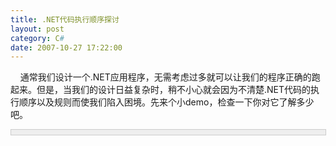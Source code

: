 ```yaml
---
title: .NET代码执行顺序探讨
layout: post
category: C#
date: 2007-10-27 17:22:00
---
```


&nbsp;&nbsp;&nbsp; 通常我们设计一个.NET应用程序，无需考虑过多就可以让我们的程序正确的跑起来。但是，当我们的设计日益复杂时，稍不小心就会因为不清楚.NET代码的执行顺序以及规则而使我们陷入困境。先来个小demo，检查一下你对它了解多少吧。

<div style="border: 1px solid #cccccc; padding: 4px 5px 4px 4px; background-color: #eeeeee; font-size: 13px; width: 98%;"><!--

Code highlighting produced by Actipro CodeHighlighter (freeware)

http://www.CodeHighlighter.com/

--><span style="color: #008080;">&nbsp;1</span>&nbsp;<span style="color: #0000ff;">public</span><span style="color: #000000;">&nbsp;</span><span style="color: #0000ff;">class</span><span style="color: #000000;">&nbsp;MainTest

</span><span style="color: #008080;">&nbsp;2</span>&nbsp;<span style="color: #000000;">{

</span><span style="color: #008080;">&nbsp;3</span>&nbsp;<span style="color: #000000;">&nbsp;&nbsp;&nbsp;&nbsp;</span><span style="color: #0000ff;">static</span><span style="color: #000000;">&nbsp;</span><span style="color: #0000ff;">void</span><span style="color: #000000;">&nbsp;Main(</span><span style="color: #0000ff;">string</span><span style="color: #000000;">[]&nbsp;agrs)

</span><span style="color: #008080;">&nbsp;4</span>&nbsp;<span style="color: #000000;">&nbsp;&nbsp;&nbsp;&nbsp;{</span><span style="color: #008000;">//</span><span style="color: #008000;">断点①&nbsp;&nbsp;&nbsp;&nbsp;(没错，是花括号)</span><span style="color: #008000;">

</span><span style="color: #008080;">&nbsp;5</span>&nbsp;<span style="color: #000000;">&nbsp;&nbsp;&nbsp;&nbsp;&nbsp;&nbsp;&nbsp;&nbsp;Console.WriteLine(Test1.Getddd());</span><span style="color: #008000;">//</span><span style="color: #008000;">断点②&nbsp;&nbsp;&nbsp;(调用静态方法)</span><span style="color: #008000;">

</span><span style="color: #008080;">&nbsp;6</span>&nbsp;<span style="color: #000000;">&nbsp;&nbsp;&nbsp;&nbsp;&nbsp;&nbsp;&nbsp;&nbsp;Console.WriteLine(Test1.ddd);</span><span style="color: #008000;">//</span><span style="color: #008000;">断点③&nbsp;&nbsp;&nbsp;(调用静态字段)</span><span style="color: #008000;">

</span><span style="color: #008080;">&nbsp;7</span>&nbsp;<span style="color: #000000;">&nbsp;&nbsp;&nbsp;&nbsp;}

</span><span style="color: #008080;">&nbsp;8</span>&nbsp;<span style="color: #000000;">};

</span><span style="color: #008080;">&nbsp;9</span>&nbsp;<span style="color: #0000ff;">public</span><span style="color: #000000;">&nbsp;</span><span style="color: #0000ff;">class</span><span style="color: #000000;">&nbsp;Test1

</span><span style="color: #008080;">10</span>&nbsp;<span style="color: #000000;">{

</span><span style="color: #008080;">11</span>&nbsp;<span style="color: #000000;">&nbsp;&nbsp;&nbsp;&nbsp;</span><span style="color: #0000ff;">public</span><span style="color: #000000;">&nbsp;</span><span style="color: #0000ff;">static</span><span style="color: #000000;">&nbsp;</span><span style="color: #0000ff;">string</span><span style="color: #000000;">&nbsp;ddd&nbsp;</span><span style="color: #000000;">=</span><span style="color: #000000;">&nbsp;Test2.kkk;</span><span style="color: #008000;">//</span><span style="color: #008000;">断点④</span><span style="color: #008000;">

</span><span style="color: #008080;">12</span>&nbsp;<span style="color: #000000;">&nbsp;&nbsp;&nbsp;&nbsp;</span><span style="color: #0000ff;">public</span><span style="color: #000000;">&nbsp;</span><span style="color: #0000ff;">static</span><span style="color: #000000;">&nbsp;</span><span style="color: #0000ff;">string</span><span style="color: #000000;">&nbsp;Getddd()

</span><span style="color: #008080;">13</span>&nbsp;<span style="color: #000000;">&nbsp;&nbsp;&nbsp;&nbsp;{

</span><span style="color: #008080;">14</span>&nbsp;<span style="color: #000000;">&nbsp;&nbsp;&nbsp;&nbsp;&nbsp;&nbsp;&nbsp;&nbsp;</span><span style="color: #0000ff;">return</span><span style="color: #000000;">&nbsp;</span><span style="color: #000000;">"</span><span style="color: #000000;">ddd</span><span style="color: #000000;">"</span><span style="color: #000000;">;</span><span style="color: #008000;">//</span><span style="color: #008000;">断点⑤</span><span style="color: #008000;">

</span><span style="color: #008080;">15</span>&nbsp;<span style="color: #000000;">&nbsp;&nbsp;&nbsp;&nbsp;}

</span><span style="color: #008080;">16</span>&nbsp;<span style="color: #000000;">};

</span><span style="color: #008080;">17</span>&nbsp;<span style="color: #0000ff;">public</span><span style="color: #000000;">&nbsp;</span><span style="color: #0000ff;">class</span><span style="color: #000000;">&nbsp;Test2

</span><span style="color: #008080;">18</span>&nbsp;<span style="color: #000000;">{

</span><span style="color: #008080;">19</span>&nbsp;<span style="color: #000000;">&nbsp;&nbsp;&nbsp;&nbsp;</span><span style="color: #0000ff;">public</span><span style="color: #000000;">&nbsp;</span><span style="color: #0000ff;">static</span><span style="color: #000000;">&nbsp;</span><span style="color: #0000ff;">string</span><span style="color: #000000;">&nbsp;kkk&nbsp;</span><span style="color: #000000;">=</span><span style="color: #000000;">&nbsp;</span><span style="color: #000000;">"</span><span style="color: #000000;">kkk</span><span style="color: #000000;">"</span><span style="color: #000000;">;</span><span style="color: #008000;">//</span><span style="color: #008000;">断点⑥</span><span style="color: #008000;">

</span><span style="color: #008080;">20</span>&nbsp;<span style="color: #000000;">};</span></div>
&nbsp;&nbsp;&nbsp; 

&nbsp;&nbsp;&nbsp; 问题一：上面的代码中，我定义了六个断点，你不妨思考一下，六个断点处的代码执行顺序如何。下面有两个观点，你认同哪个呢？

&nbsp;&nbsp;&nbsp; 观点1 ： ① -- ⑤ -- ② -- ⑥ -- ④ -- ③

&nbsp;&nbsp;&nbsp; 观点2 ： ⑥ -- ④ -- ① -- ⑤ -- ② -- ③

&nbsp;&nbsp;&nbsp; (如果你还有其他观点，欢迎跟帖讨论)

&nbsp;&nbsp;&nbsp; 

&nbsp;&nbsp;&nbsp; 如果你支持观点1，那你就很值得把这篇文章一看了。如果你肯定观点2是正确的，那说明你已经出师，无需再看下文讲解。

&nbsp;&nbsp;&nbsp; 的确，观点2是正确。上面的代码主要的关键点有：

&nbsp;&nbsp;&nbsp; 1.函数中调用静态字段。

&nbsp;&nbsp;&nbsp; 2.函数中调用静态方法。

&nbsp;&nbsp;&nbsp; 3.类的静态字段中调用另一个类的静态字段。

&nbsp;&nbsp;&nbsp; 我们知道，类中的静态字段在整个程序中只会初始化一次，而静态方法却是每调用一次都要执行一次。

&nbsp;&nbsp;&nbsp; 

&nbsp;&nbsp;&nbsp; 问题二：我们的仅有一次的类中的静态字段是何时被初始化的呢？

&nbsp;&nbsp;&nbsp; 观点1 ： 应用程序加载时就先把所有的静态字段都初始化一次。

&nbsp;&nbsp;&nbsp; 观点2 ： 当第一次调用到某个静态字段的语句时才去初始化那个静态字段，并且把这个类中的其他静态字段也初始化。

&nbsp;&nbsp;&nbsp; 观点3 ： 当第一次调用到某个静态字段的语句时才去初始化那个静态字段，并且只初始化这一个静态字段。

&nbsp;&nbsp;&nbsp; 

&nbsp;&nbsp;&nbsp; 又要做选择了，你选择哪个呢？答案是~~~~~~~~~~~都不对-_-！

&nbsp;&nbsp;&nbsp; 正确的初始化时机，我的理解是：当某个类第一次被实例化或类的静态方法第一次被调用或类的静态字段第一次准备要调用前，就尝试去初始化这个类的所有静态字段。为了验证这一点，我可以把上面的代码简单的修改一下：

<div style="border: 1px solid #cccccc; padding: 4px 5px 4px 4px; background-color: #eeeeee; font-size: 13px; width: 98%;"><!--

Code highlighting produced by Actipro CodeHighlighter (freeware)

http://www.CodeHighlighter.com/

--><span style="color: #008080;">&nbsp;1</span>&nbsp;<span style="color: #0000ff;">public</span><span style="color: #000000;">&nbsp;</span><span style="color: #0000ff;">class</span><span style="color: #000000;">&nbsp;MainTest

</span><span style="color: #008080;">&nbsp;2</span>&nbsp;<span style="color: #000000;">{

</span><span style="color: #008080;">&nbsp;3</span>&nbsp;<span style="color: #000000;">&nbsp;&nbsp;&nbsp;&nbsp;</span><span style="color: #0000ff;">static</span><span style="color: #000000;">&nbsp;</span><span style="color: #0000ff;">void</span><span style="color: #000000;">&nbsp;Main(</span><span style="color: #0000ff;">string</span><span style="color: #000000;">[]&nbsp;agrs)

</span><span style="color: #008080;">&nbsp;4</span>&nbsp;<span style="color: #000000;">&nbsp;&nbsp;&nbsp;&nbsp;{</span><span style="color: #008000;">//</span><span style="color: #008000;">断点①&nbsp;&nbsp;&nbsp;&nbsp;(没错，是花括号)</span><span style="color: #008000;">

</span><span style="color: #008080;">&nbsp;5</span>&nbsp;<span style="color: #000000;">&nbsp;&nbsp;&nbsp;&nbsp;&nbsp;&nbsp;&nbsp;&nbsp;Console.WriteLine(Test1.Getddd());</span><span style="color: #008000;">//</span><span style="color: #008000;">断点②&nbsp;&nbsp;&nbsp;(测试调用静态方法时</span><span style="color: #008000;">类Test1中执行的顺序如何</span><span style="color: #008000;">)</span><span style="color: #008000;">

</span><span style="color: #008080;">&nbsp;6</span>&nbsp;<span style="color: #000000;">&nbsp;&nbsp;&nbsp;&nbsp;&nbsp;&nbsp;&nbsp; </span><span style="color: #008000;">//</span><span style="color: #008000;">Test1 t1 = new Test1();//断点③ (测试初始化类时类Test1中执行的顺序如何)</span><span style="color: #008000;">

</span><span style="color: #008000;">
</span><span style="color: #008080;">&nbsp;7</span>&nbsp;<span style="color: #000000;">&nbsp;&nbsp;&nbsp;&nbsp;}

</span><span style="color: #008080;">&nbsp;8</span>&nbsp;<span style="color: #000000;">};

</span><span style="color: #008080;">&nbsp;9</span>&nbsp;<span style="color: #0000ff;">public</span><span style="color: #000000;">&nbsp;</span><span style="color: #0000ff;">class</span><span style="color: #000000;">&nbsp;Test1

</span><span style="color: #008080;">10</span>&nbsp;<span style="color: #000000;">{

</span><span style="color: #008080;">11</span>&nbsp;<span style="color: #000000;">&nbsp;&nbsp;&nbsp;&nbsp;</span><span style="color: #0000ff;">public</span><span style="color: #000000;">&nbsp;</span><span style="color: #0000ff;">static</span><span style="color: #000000;">&nbsp;</span><span style="color: #0000ff;">string</span><span style="color: #000000;">&nbsp;ddd&nbsp;</span><span style="color: #000000;">=</span><span style="color: #000000;"> "kkk";</span><span style="color: #008000;">//</span><span style="color: #008000;">断点④</span><span style="color: #008000;">

</span><span style="color: #008080;">12</span>&nbsp;<span style="color: #000000;">&nbsp;&nbsp;&nbsp;&nbsp;</span><span style="color: #0000ff;">public</span><span style="color: #000000;">&nbsp;</span><span style="color: #0000ff;">static</span><span style="color: #000000;">&nbsp;</span><span style="color: #0000ff;">string</span><span style="color: #000000;">&nbsp;Getddd()

</span><span style="color: #008080;">13</span>&nbsp;<span style="color: #000000;">&nbsp;&nbsp;&nbsp;&nbsp;{

</span><span style="color: #008080;">14</span>&nbsp;<span style="color: #000000;">&nbsp;&nbsp;&nbsp;&nbsp;&nbsp;&nbsp;&nbsp;&nbsp;</span><span style="color: #0000ff;">return</span><span style="color: #000000;">&nbsp;</span><span style="color: #000000;">"</span><span style="color: #000000;">ddd</span><span style="color: #000000;">"</span><span style="color: #000000;">;</span><span style="color: #008000;">//</span><span style="color: #008000;">断点⑤</span><span style="color: #008000;">

</span><span style="color: #008080;">15</span>&nbsp;<span style="color: #000000;">&nbsp;&nbsp;&nbsp;&nbsp;}

</span><span style="color: #008080;">16</span> <span style="color: #000000;">};

</span></div>
&nbsp;&nbsp;&nbsp; 

&nbsp;&nbsp;&nbsp; 我们可以看到，代码执行的顺序是：1 -- 4 -- 5 -- 2 。第一次调用了Test1.Getddd()方法时，就对静态字段ddd进行了初始化。我们可以修改代码，在Main函数里先实例化一个Test1，这时我们可以看到当实例化一个类的时候静态字段也被初始化了。

&nbsp;&nbsp;&nbsp; 

&nbsp;&nbsp;&nbsp; 问题三：为什么说上文说"类中的静态字段第一次准备要调用之前"？

&nbsp;&nbsp;&nbsp; "准备要调用之前"指的是一个类中(如第一段代码中的Class Test1中执行初始化ddd时要调用到的Class Test2中的静态字段kkk)或是在一个函数体中(如第一段代码中Main函数体中将要调用的Class Test1中的静态字段ddd)中将要调用到某个类的静态字段时，编译器会首先检查到这一情况，最先将该静态字段所属的类中的所有的静态字段初始化，再开始执行类或函数中要执行的代码。这就说明了为什么第一段代码中没有先执行断点①而是先去初始化了那些静态字段。

&nbsp;&nbsp;&nbsp; 

&nbsp;&nbsp;&nbsp; 因此，总结如上，头脑中应该对于一个类、一个静态字段、一个静态方法、一个静态属性(执行顺序和静态方法几乎一样)、类中的构造函数等等的执行先后顺序有了比较清晰的了解。因此我个人总结了如下(希望批评指正):

&nbsp;&nbsp;&nbsp; 1.当一个类被实例化时，首先检查类中的静态字段是否已经初始化，如果没有初始化，将最先执行静态字段的初始化代码。(如果静态字段的初始化代码中又调用了另一个类中的静态字段，将最优先执行另一个类中的静态字段的初始化。）接着，将执行非静态字段的代码，然后再执行类的构造函数。

&nbsp;&nbsp;&nbsp; 2.当调用类的静态方法或属性时，也是首先检查类中的静态字段是否已经初始化，如果没有初始化，将最先执行静态字段的初始化代码。接着再执行静态方法或属性内部的代码。

&nbsp;&nbsp;&nbsp; 3.某个函数体中存在使用了某个类的静态字段时，无论静态字段在函数体的什么位置，只要这个静态字段没有被初始化，将优先于执行这个函数之前，执行该静态字段的初始化(实际上将该类中的所有静态字段都初始化了）。

&nbsp;&nbsp;&nbsp; 以上包含很多个人观点，有不对的地方希望大家批评指正！
